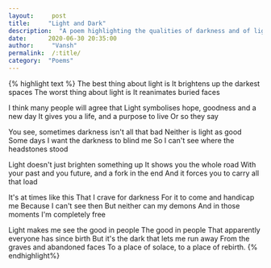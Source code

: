 ```yaml
---
layout:     post
title:     "Light and Dark"
description:  "A poem highlighting the qualities of darkness and of light"
date:      2020-06-30 20:35:00
author:     "Vansh"
permalink:  /:title/
category:  "Poems"
---
```


{% highlight text %}
The best thing about light is
It brightens up the darkest spaces
The worst thing about light is
It reanimates buried faces

I think many people will agree that
Light symbolises hope, goodness and a new day
It gives you a life, and a purpose to live
Or so they say

You see, sometimes darkness isn't all that bad
Neither is light as good
Some days I want the darkness to blind me
So I can't see where the headstones stood

Light doesn't just brighten something up
It shows you the whole road
With your past and you future, and a fork in the end
And it forces you to carry all that load

It's at times like this
That I crave for darkness
For it to come and handicap me
Because I can't see then
But neither can my demons
And in those moments I'm completely free

Light makes me see the good in people
The good in people
That apparently everyone has since birth
But it's the dark that lets me run away
From the graves and abandoned faces
To a place of solace, to a place of rebirth.
{% endhighlight%}
